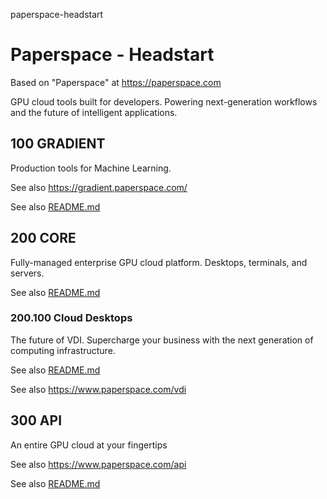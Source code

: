 paperspace-headstart
# Paperspace - Headstart

Based on "Paperspace" at https://paperspace.com

GPU cloud tools built for developers. Powering next-generation workflows and the future of intelligent applications.

## 100 GRADIENT
Production tools for Machine Learning.

See also https://gradient.paperspace.com/

See also [README.md](../100/README.md)

## 200 CORE
Fully-managed enterprise GPU cloud platform. Desktops, terminals, and servers.

See also [README.md](../200/README.md)

### 200.100 Cloud Desktops
The future of VDI. Supercharge your business with the next generation of computing infrastructure.

See also [README.md](../200/100/README.md)

See also https://www.paperspace.com/vdi

## 300 API
An entire GPU cloud at your fingertips

See also https://www.paperspace.com/api

See also [README.md](../300/README.md)
